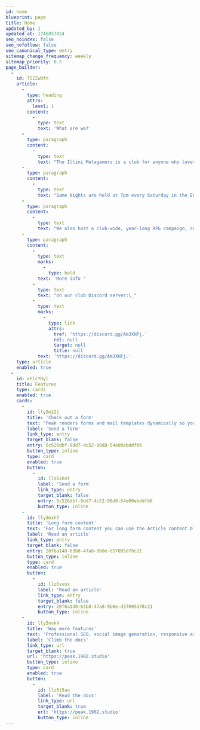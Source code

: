 ```yaml
---
id: home
blueprint: page
title: Home
updated_by: 1
updated_at: 1746857024
seo_noindex: false
seo_nofollow: false
seo_canonical_type: entry
sitemap_change_frequency: weekly
sitemap_priority: 0.5
page_builder:
  -
    id: T5ZZwBfn
    article:
      -
        type: heading
        attrs:
          level: 1
        content:
          -
            type: text
            text: 'What are we?'
      -
        type: paragraph
        content:
          -
            type: text
            text: "The Illini Metagamers is a club for anyone who loves any game that can be played on a table [and then some]. We have a large focus on\_RPGs (such as D&D or Pathfinder), board games (such as Betrayal, Sentinels, or Shadow Hunters), and card games (such as Magic: the Gathering), but anyone can feel free to bring anything to play. Everything we do is very casual. We're also very new-player friendly! No experience is required for any of our games/events! There will always be someone to help you out and guide you along so that you can start having fun as quick as possible.\_"
      -
        type: paragraph
        content:
          -
            type: text
            text: "Game Nights are held at 7pm every Saturday in the English Building atrium on the lower floor.\_"
      -
        type: paragraph
        content:
          -
            type: text
            text: "We also host a club-wide, year-long RPG campaign, run by members of the club. It's for new and experienced players alike, designed to be an opportunity for everyone to come together to play, exploring new systems and ideas.\_"
      -
        type: paragraph
        content:
          -
            type: text
            marks:
              -
                type: bold
            text: 'More info '
          -
            type: text
            text: "on our club Discord server:\_"
          -
            type: text
            marks:
              -
                type: link
                attrs:
                  href: 'https://discord.gg/Am3XHFj.'
                  rel: null
                  target: null
                  title: null
            text: 'https://discord.gg/Am3XHFj.'
    type: article
    enabled: true
  -
    id: eFlcYHyl
    title: Features
    type: cards
    enabled: true
    cards:
      -
        id: lly5m22j
        title: 'Check out a form'
        text: "Peak renders forms and mail templates dynamically so you can add as many forms as you'd like, just by creating them in the CP. Peak ships with a default basic contact form you can edit."
        label: 'Send a form'
        link_type: entry
        target_blank: false
        entry: 5c526dbf-9dd7-4c52-98d8-54e00ebddfb6
        button_type: inline
        type: card
        enabled: true
        button:
          -
            id: llz6sh4t
            label: 'Send a form'
            link_type: entry
            target_blank: false
            entry: 5c526dbf-9dd7-4c52-98d8-54e00ebddfb6
            button_type: inline
      -
        id: lly5mxh7
        title: 'Long form content'
        text: 'For long form content you can use the Article content block. This is a Bard fieldtypeopen in new window with multiple sets of fields that are regularly used in longer articles.'
        label: 'Read an article'
        link_type: entry
        target_blank: false
        entry: 20f6a148-63b8-47a8-9b0e-d57095d78c21
        button_type: inline
        type: card
        enabled: true
        button:
          -
            id: llz6svox
            label: 'Read an article'
            link_type: entry
            target_blank: false
            entry: 20f6a148-63b8-47a8-9b0e-d57095d78c21
            button_type: inline
      -
        id: lly5nvk4
        title: 'Way more features'
        text: 'Professional SEO, social image generation, responsive assets, appearance globals, favicons generation, search templates, dark mode support with toggle, pagination template, search and additional bottles of oxygen.'
        label: 'Climb the docs'
        link_type: url
        target_blank: true
        url: 'https://peak.1902.studio'
        button_type: inline
        type: card
        enabled: true
        button:
          -
            id: llz6t5ao
            label: 'Read the docs'
            link_type: url
            target_blank: true
            url: 'https://peak.1902.studio'
            button_type: inline
---
```

